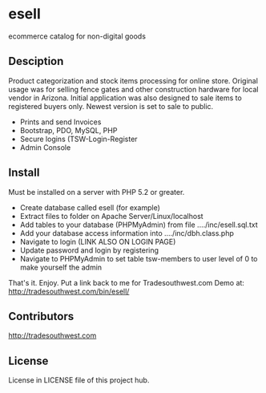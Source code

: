 # esell
ecommerce catalog for non-digital goods

## Desciption
Product categorization and stock items processing for online store. Original usage was for selling fence gates and other construction hardware for local vendor in Arizona. Initial application was also designed to sale items to registered buyers only. 
Newest version is set to sale to public.

- Prints and send Invoices
- Bootstrap, PDO, MySQL, PHP
- Secure logins (TSW-Login-Register
- Admin Console

## Install
Must be installed on a server with PHP 5.2 or greater. 

- Create database called esell (for example) 
- Extract files to folder on Apache Server/Linux/localhost 
- Add tables to your database (PHPMyAdmin) from file ..../inc/esell.sql.txt 
- Add your database access information into ..../inc/dbh.class.php 
- Navigate to login (LINK ALSO ON LOGIN PAGE) 
- Update password and login by registering 
- Navigate to PHPMyAdmin to set table tsw-members to user level of 0 to make yourself the admin 

That's it. Enjoy. Put a link back to me for Tradesouthwest.com
Demo at: http://tradesouthwest.com/bin/esell/

## Contributors

http://tradesouthwest.com 

## License

License in LICENSE file of this project hub.
